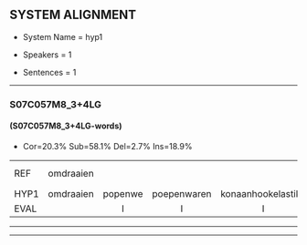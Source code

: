 
## SYSTEM ALIGNMENT

- System Name = hyp1

- Speakers = 1

- Sentences = 1

---

### S07C057M8_3+4LG

#### (S07C057M8_3+4LG-words)

- Cor=20.3%	Sub=58.1%	Del=2.7%	Ins=18.9%

|  |  |  |  |  |  |  |  |  |  |  |  |  |  |  |  |  |  |  |  |  |  |  |  |  |  |  |  |  |  |  |  |  |  |  |  |  |  |  |  |  |  |  |  |  |  |  |  |  |  |  |  |  |  |  |  |  |  |  |  |  |  |  |  |  |  |  |  |  |  |  |  |  |  |  |
|:--- |:---:|:---:|:---:|:---:|:---:|:---:|:---:|:---:|:---:|:---:|:---:|:---:|:---:|:---:|:---:|:---:|:---:|:---:|:---:|:---:|:---:|:---:|:---:|:---:|:---:|:---:|:---:|:---:|:---:|:---:|:---:|:---:|:---:|:---:|:---:|:---:|:---:|:---:|:---:|:---:|:---:|:---:|:---:|:---:|:---:|:---:|:---:|:---:|:---:|:---:|:---:|:---:|:---:|:---:|:---:|:---:|:---:|:---:|:---:|:---:|:---:|:---:|:---:|:---:|:---:|:---:|:---:|:---:|:---:|:---:|:---:|:---:|:---:|:---:|
| REF | omdraaien |  |  |  |  |  |  |  | * | poppenwagen | konijnenhok*(konijnhok) | elastiekje | * | ruziemaken | teddybeer | dierentuin | paddenstoelen | verstoppertje | wasmachine | * | fototoestel | toiletpapier | vrachtwagen | buurmannen |  | * | vogelkooi | olifant |  |  |  | * | schommelen | iedereen | * | * | schoenenwinkel | knutselen | ophangen | * | verjaardag | * | * | sprookjesboek |  | * | * | * | * | tandenborstel | lucifer | * | * | slaapkamer | achterdeur |  | ziekenhuis | * | * | nieuwsgierig |  | afblijven | kabouter | washandje | sneeuwwitje | * | * | goeiendag | vakantie | limonade | autorijden | eindelijk | familie | chocolade |
| HYP1 | omdraaien | popenwe | poepenwaren | konaanhookelastike | x | rusie | maken | dxn | diber | direntuan | patden | stxle | vurs | tobordje | was | maar | wasrine | foto | toestel | to | e | popier | vrachtwagen | buurmannen | vool | gul | koi | olifant | shoon | on | mullen | idereen | schoon | en | schoon | en | winkel | knuitsellen | ophangen |  | verjaardag | spreekje | boek | sprookjesboek | dan | xx | dat | tanden | a | danden | borstel | e | slucefer | laapkame | achterdeur | zekenhuis | nieuws | nieuws | hé | nieuwsgierig | of | bleven | kabouter |  | wasontje | neew | beettje | goeiendag | vakantie | lemonade | autoreiden | eindelijk | familie | chocolade |
| EVAL |  | I | I | I | I | I | I | I | S | S | S | S | S | S | S | S | S | S | S | S | S | S |  |  | I | S | S |  | I | I | I | S | S | S | S | S | S | S |  | D |  | S | S |  | I | S | S | S | S | S | S | S | S | S |  | I | S | S | S |  | I | S |  | D | S | S | S |  |  | S | S |  |  |  |
---

---
